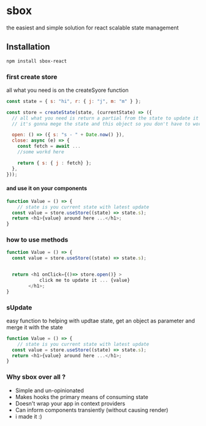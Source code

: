 # sbox

the easiest and simple solution for react scalable state management

## Installation

```bash
npm install sbox-react
```

### first create store

all what you need is on the createSyore function

```javascript
const state = { s: "hi", r: { j: "j", m: "m" } };

const store = createState(state, (currentState) => ({
  // all what you need is return a partial from the state to update it
  // it's gonna mege the state and this object so you don't have to worry about anything

  open: () => ({ s: "s - " + Date.now() }),
  close: async (e) => {
    const fetch = await ...
    //some workd here

    return { s: { j : fetch} };
  },
}));
```

#### and use it on your components

```javascript
function Value = () => {
    // state is you current state with latest update
  const value = store.useStore((state) => state.s);
  return <h1>{value} around here ...</h1>;
}
```

### how to use methods

```javascript
function Value = () => {
  const value = store.useStore((state) => state.s);


  return <h1 onClick={()=> store.open()} >
            click me to update it ... {value}
        </h1>;
}
```

### sUpdate

easy function to helping with updtae state, get an object as parameter and merge it with the state

```javascript
function Value = () => {
    // state is you current state with latest update
  const value = store.useStore((state) => state.s);
  return <h1>{value} around here ...</h1>;
}
```

### Why sbox over all ?

- Simple and un-opinionated
- Makes hooks the primary means of consuming state
- Doesn't wrap your app in context providers
- Can inform components transiently (without causing render)
- i made it :)

